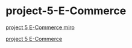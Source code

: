 # project-5-E-Commerce

[project 5 E-Commerce miro](https://miro.com/app/board/uXjVP9_OoI0=/)

[project 5 E-Commerce](https://trello.com/b/B9LIPRmm/project5)
